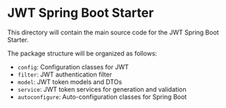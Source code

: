 # JWT Spring Boot Starter

This directory will contain the main source code for the JWT Spring Boot Starter.

The package structure will be organized as follows:

- `config`: Configuration classes for JWT
- `filter`: JWT authentication filter
- `model`: JWT token models and DTOs
- `service`: JWT token services for generation and validation
- `autoconfigure`: Auto-configuration classes for Spring Boot